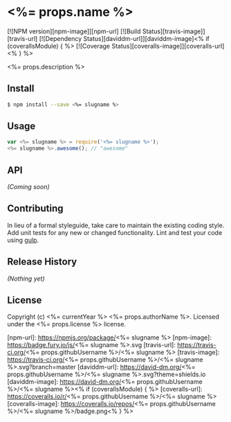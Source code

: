 # <%= props.name %> 
[![NPM version][npm-image]][npm-url] [![Build Status][travis-image]][travis-url] [![Dependency Status][daviddm-url]][daviddm-image]<% if (coverallsModule) { %> [![Coverage Status][coveralls-image]][coveralls-url]<% } %>

<%= props.description %>


## Install

```bash
$ npm install --save <%= slugname %>
```


## Usage

```javascript
var <%= slugname %> = require('<%= slugname %>');
<%= slugname %>.awesome(); // "awesome"
```

## API

_(Coming soon)_


## Contributing

In lieu of a formal styleguide, take care to maintain the existing coding style. Add unit tests for any new or changed functionality. Lint and test your code using [gulp](http://gulpjs.com/).


## Release History

_(Nothing yet)_


## License

Copyright (c) <%= currentYear %> <%= props.authorName %>. Licensed under the <%= props.license %> license.



[npm-url]: https://npmjs.org/package/<%= slugname %>
[npm-image]: https://badge.fury.io/js/<%= slugname %>.svg
[travis-url]: https://travis-ci.org/<%= props.githubUsername %>/<%= slugname %>
[travis-image]: https://travis-ci.org/<%= props.githubUsername %>/<%= slugname %>.svg?branch=master
[daviddm-url]: https://david-dm.org/<%= props.githubUsername %>/<%= slugname %>.svg?theme=shields.io
[daviddm-image]: https://david-dm.org/<%= props.githubUsername %>/<%= slugname %><% if (coverallsModule) { %>
[coveralls-url]: https://coveralls.io/r/<%= props.githubUsername %>/<%= slugname %>
[coveralls-image]: https://coveralls.io/repos/<%= props.githubUsername %>/<%= slugname %>/badge.png<% } %>
